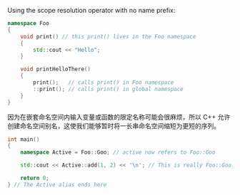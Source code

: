 Using the scope resolution operator with no name prefix:

```cpp
namespace Foo
{
	void print() // this print() lives in the Foo namespace
	{
		std::cout << "Hello";
	}

	void printHelloThere()
	{
		print();   // calls print() in Foo namespace
		::print(); // calls print() in global namespace
	}
}
```

因为在嵌套命名空间内输入变量或函数的限定名称可能会很麻烦，所以 C++ 允许创建命名空间别名，这使我们能够暂时将一长串命名空间缩短为更短的序列。

```cpp
int main()
{
    namespace Active = Foo::Goo; // active now refers to Foo::Goo

    std::cout << Active::add(1, 2) << '\n'; // This is really Foo::Goo::add()

    return 0;
} // The Active alias ends here
```

